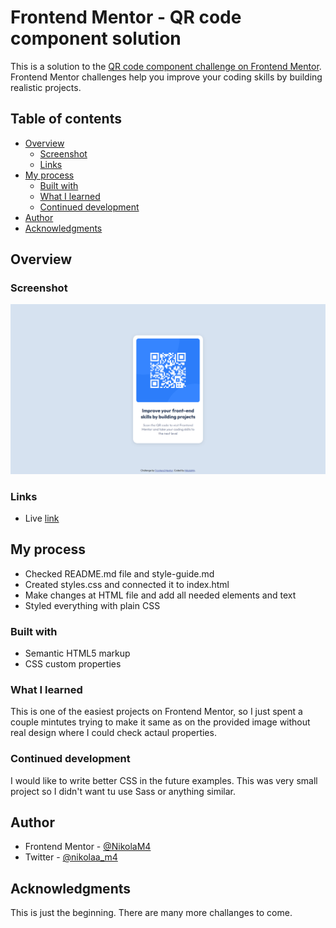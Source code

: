 # Frontend Mentor - QR code component solution

This is a solution to the [QR code component challenge on Frontend Mentor](https://www.frontendmentor.io/challenges/3column-preview-card-component-pH92eAR2-). Frontend Mentor challenges help you improve your coding skills by building realistic projects.

## Table of contents

- [Overview](#overview)
  - [Screenshot](#screenshot)
  - [Links](#links)
- [My process](#my-process)
  - [Built with](#built-with)
  - [What I learned](#what-i-learned)
  - [Continued development](#continued-development)
- [Author](#author)
- [Acknowledgments](#acknowledgments)

## Overview

### Screenshot

![Screenshot at the width 1440px](./screenshot.png)

### Links

- Live [link](https://nikolam4.github.io/Frontend-Mentor/QR%20code%20component/)

## My process

- Checked README.md file and style-guide.md
- Created styles.css and connected it to index.html
- Make changes at HTML file and add all needed elements and text
- Styled everything with plain CSS

### Built with

- Semantic HTML5 markup
- CSS custom properties

### What I learned

This is one of the easiest projects on Frontend Mentor, so I just spent a couple mintutes trying to make it same as on the provided image without real design where I could check actaul properties.

### Continued development

I would like to write better CSS in the future examples. This was very small project so I didn't want tu use Sass or anything similar.

## Author

- Frontend Mentor - [@NikolaM4](NikolaM4)
- Twitter - [@nikolaa_m4](https://twitter.com/nikolaa_m4)

## Acknowledgments

This is just the beginning. There are many more challanges to come.
